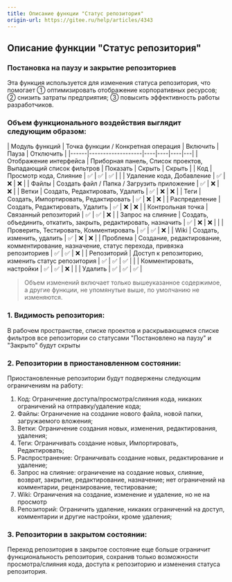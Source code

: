 ```yaml
---
title: Описание функции "Статус репозитория"
origin-url: https://gitee.ru/help/articles/4343
---
```




## Описание функции "Статус репозитория"

### Постановка на паузу и закрытие репозиториев

Эта функция используется для изменения статуса репозитория, что помогает ① оптимизировать отображение корпоративных ресурсов; ② снизить затраты предприятия; ③ повысить эффективность работы разработчиков.

### **Объем функционального воздействия выглядит следующим образом:**

| Модуль функций | Точка функции / Конкретная операция | Включить | Пауза | Отключить |
|------|-------------------|----|----|----|---|
| Отображение интерфейса | Приборная панель, Список проектов, Выпадающий список фильтров | Показать | Скрыть | Скрыть |
| Код | Просмотр кода, Слияние | ✅ | ✅ | ✅ |
|      | Удаление кода, Добавление | ✅ | ❌ | ❌ |
| Файлы | Создать файл / Папка / Загрузить приложение | ✅ | ❌ | ❌ |
| Ветки | Создать, Редактировать, Удалить | ✅ | ❌ | ❌ |
| Теги | Создать, Импортировать, Редактировать | ✅ | ❌ | ❌ |
| Распределение | Создать, Редактировать, Удалить | ✅ | ❌ | ❌ |
| Контрольная точка  | Связанный репозиторий  | ✅  | ✅  | ❌  |
| Запрос на слияние  | Создать, объединить, откатить, закрыть, редактировать, назначить	      | ✅  |
  ❌  | ❌  |
|     | Проверить, Тестировать, Комментировать  | ✅  | ✅  | ❌  |
| Wiki | Создать, изменить, удалить | ✅ | ❌ | ❌ |
| Проблема | Создание, редактирование, комментирование, назначение, статус перехода, привязка репозиториев | ✅ | ✅ | ❌ |
| Репозиторий | Доступ к репозиторию, изменить статус репозитория | ✅ | ✅ | ✅ |
|   | Комментировать, настройки | ✅ | ✅ | ❌ |
|    | Удалить              | ✅  | ✅  | ✅  |
> Объем изменений включает только вышеуказанное содержимое, а другие функции, не упомянутые выше, по умолчанию не изменяются.

### **1. Видимость репозитория:**

В рабочем пространстве, списке проектов и раскрывающемся списке фильтров все репозитории со статусами "Постановлено на паузу" и "Закрыто" будут скрыты

### **2. Репозитории в приостановленном состоянии:**

Приостановленные репозитории будут подвержены следующим ограничениям на работу:

1. Код: Ограничение доступа/просмотра/слияния кода, никаких ограничений на отправку/удаление кода;
2. Файлы: Ограничение на создание нового файла, новой папки, загружаемого вложения;
3. Ветки: Ограничение создания новых, изменения, редактирования, удаления;
4. Теги: Ограничивать создание новых, Импортировать, Редактировать;
5. Распространение: Ограничивать создание новых, редактирование и удаление;
6. Запрос на слияние: ограничение на создание новых, слияние, возврат, закрытие, редактирование, назначение; нет ограничений на комментарии, рецензирование, тестирование;
7. Wiki: Ограничения на создание, изменение и удаление, но не на просмотр
8. Репозиторий: Ограничить удаление, никаких ограничений на доступ, комментарии и другие настройки, кроме удаления;

### **3. Репозитории в закрытом состоянии:**

Переход репозитория в закрытое состояние еще больше ограничит функциональность репозитория, сохранив только возможности просмотра/слияния кода, доступа к репозиторию и изменения статуса репозитория.